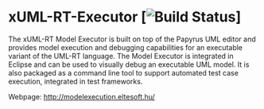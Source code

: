 # xUML-RT-Executor [![Build Status](https://travis-ci.org/ELTE-Soft/xUML-RT-Executor.svg?branch=master)]

The xUML-RT Model Executor is built on top of the Papyrus UML editor and provides model execution and debugging capabilities for an executable variant of the UML-RT language. The Model Executor is integrated in Eclipse and can be used to visually debug an executable UML model. It  is also packaged as a command line tool to support automated test case execution, integrated in test frameworks.

Webpage: http://modelexecution.eltesoft.hu/

